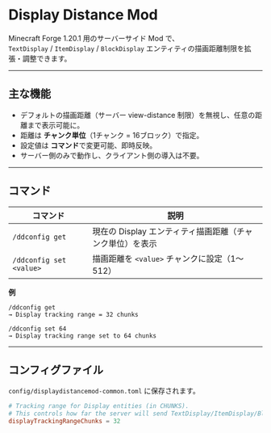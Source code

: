 # Display Distance Mod

Minecraft Forge 1.20.1 用のサーバーサイド Mod で、  
`TextDisplay` / `ItemDisplay` / `BlockDisplay` エンティティの描画距離制限を拡張・調整できます。

---

## 主な機能

- デフォルトの描画距離（サーバー view-distance 制限）を無視し、任意の距離まで表示可能に。
- 距離は **チャンク単位**（1チャンク = 16ブロック）で指定。
- 設定値は **コマンド**で変更可能、即時反映。
- サーバー側のみで動作し、クライアント側の導入は不要。

---

## コマンド

| コマンド | 説明 |
|----------|------|
| `/ddconfig get` | 現在の Display エンティティ描画距離（チャンク単位）を表示 |
| `/ddconfig set <value>` | 描画距離を `<value>` チャンクに設定（1〜512） |

**例**
```
/ddconfig get
→ Display tracking range = 32 chunks

/ddconfig set 64
→ Display tracking range set to 64 chunks
```
---

## コンフィグファイル

`config/displaydistancemod-common.toml` に保存されます。

```toml
# Tracking range for Display entities (in CHUNKS).
# This controls how far the server will send TextDisplay/ItemDisplay/BlockDisplay to players.
displayTrackingRangeChunks = 32
```
